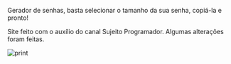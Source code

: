Gerador de senhas, basta selecionar o tamanho da sua senha, copiá-la e pronto!

Site feito com o auxílio do canal Sujeito Programador. Algumas alterações foram feitas.

![print](https://user-images.githubusercontent.com/97044017/194620242-b71688f6-0938-4c49-8aa6-b69d39cffa3e.PNG)